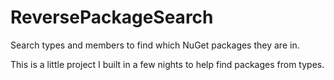 ReversePackageSearch
====================

Search types and members to find which NuGet packages they are in.

This is a little project I built in a few nights to help find packages from types.
